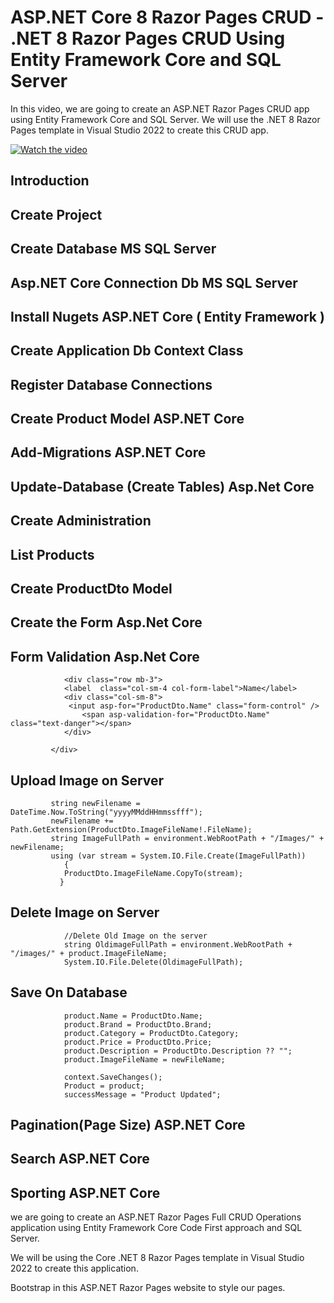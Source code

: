# ASP.NET Core 8 Razor Pages CRUD - .NET 8 Razor Pages CRUD Using Entity Framework Core and SQL Server

In this video, we are going to create an ASP.NET Razor Pages CRUD app using Entity Framework Core and SQL Server. We will use the .NET 8 Razor Pages template in Visual Studio 2022 to create this CRUD app.


[![Watch the video](https://img.youtube.com/vi/UqegTYn2aKE/0.jpg)](https://youtu.be/UqegTYn2aKE)

## Introduction
## Create Project 
## Create Database MS SQL Server
## Asp.NET Core Connection Db MS SQL Server
## Install Nugets ASP.NET Core ( Entity Framework )
## Create Application Db Context Class
## Register Database Connections
## Create Product Model  ASP.NET Core
## Add-Migrations ASP.NET Core
## Update-Database (Create Tables) Asp.Net Core
## Create Administration
## List Products
## Create ProductDto Model
## Create the Form Asp.Net Core
## Form Validation Asp.Net Core
                <div class="row mb-3">
                <label  class="col-sm-4 col-form-label">Name</label>
                <div class="col-sm-8">
                 <input asp-for="ProductDto.Name" class="form-control" />
                    <span asp-validation-for="ProductDto.Name" class="text-danger"></span>
                </div>

             </div>
## Upload Image on Server
             string newFilename = DateTime.Now.ToString("yyyyMMddHHmmssfff");
             newFilename += Path.GetExtension(ProductDto.ImageFileName!.FileName);
             string ImageFullPath = environment.WebRootPath + "/Images/" + newFilename;
             using (var stream = System.IO.File.Create(ImageFullPath))
                {
                ProductDto.ImageFileName.CopyTo(stream);
               }
## Delete Image on Server

                //Delete Old Image on the server 
                string OldimageFullPath = environment.WebRootPath + "/images/" + product.ImageFileName;
                System.IO.File.Delete(OldimageFullPath);
## Save On Database
                product.Name = ProductDto.Name;
                product.Brand = ProductDto.Brand;
                product.Category = ProductDto.Category;
                product.Price = ProductDto.Price;
                product.Description = ProductDto.Description ?? "";
                product.ImageFileName = newFileName;

                context.SaveChanges();
                Product = product;
                successMessage = "Product Updated";
                
## Pagination(Page Size)  ASP.NET Core
## Search  ASP.NET Core
## Sporting  ASP.NET Core



we are going to create an ASP.NET Razor Pages Full CRUD Operations application using Entity Framework Core Code First approach and SQL Server. 

We will be using the Core .NET 8 Razor Pages template in Visual Studio 2022 to create this application.

Bootstrap in this ASP.NET Razor Pages website to style our pages.


